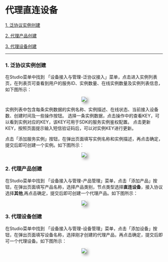 # 代理直连设备

<a href="#1">1. 泛协议实例创建</a>

<a href="#2">2. 代理产品创建</a>

<a href="#3">3. 代理设备创建</a>

---

<h3 id="1">1. 泛协议实例创建</font></h3>

在Studio菜单中找到 「设备接入与管理-泛协议接入」菜单，点击进入实例列表页，在列表页可查看到用户的服务ID、实例数量、在线实例数量及实例列表信息，如下图所示：

<center>
    <img style="box-shadow: 5px 5px 10px rgba(0,0,0,0.4);"
    src="/images/iot_platform/CoAP&MQTT/instance-list.png">
</center>

实例列表中包含每条实例数据的实例名称、实例描述、在线状态、当前接入设备数、创建时间及一些操作按钮。
选择一条实例数据，点击操作中的查看KEY，可以看到实例对应的KEY，该KEY可用于SDK的服务实例鉴权配置。
点击更新KEY，按照页面提示输入短信验证码后，可以对实例KEY进行更新。


点击「添加服务实例」按钮，在弹出页面填写实例名称和实例描述，再点击确定，提交后即可创建一个实例。如下图所示：

<center>
    <img style="box-shadow: 5px 5px 10px rgba(0,0,0,0.4);"
    src="/images/iot_platform/CoAP&MQTT/new-instance.png">
</center>

<h3 id="2">2. 代理产品创建</font></h3>

在Studio菜单中找到 「设备接入与管理-产品管理」菜单，点击「添加产品」按钮，在弹出页面填写产品名称，选择产品类别，节点类型选择**直连设备**，接入协议选择**其他**,再点击确定，提交后即可创建一个代理产品。如下图所示：

<center>
    <img style="box-shadow: 5px 5px 10px rgba(0,0,0,0.4);"
    src="/images/iot_platform/CoAP&MQTT/proxy-product.png">
</center>

<h3 id="3">3. 代理设备创建</font></h3>

在Studio菜单中找到 「设备接入与管理-设备管理」菜单，点击「添加设备」按钮，在弹出页面填写设备名称，选择刚才创建的代理产品，再点击确定，提交后即可一个代理设备。如下图所示：

<center>
    <img style="box-shadow: 5px 5px 10px rgba(0,0,0,0.4);"
    src="/images/iot_platform/CoAP&MQTT/proxy-device.png">
</center>

